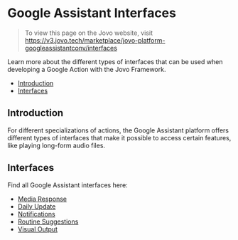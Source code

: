# Google Assistant Interfaces

> To view this page on the Jovo website, visit https://v3.jovo.tech/marketplace/jovo-platform-googleassistantconv/interfaces

Learn more about the different types of interfaces that can be used when developing a Google Action with the Jovo Framework.

* [Introduction](#introduction)
* [Interfaces](#interfaces)

## Introduction

For different specializations of actions, the Google Assistant platform offers different types of interfaces that make it possible to access certain features, like playing long-form audio files.


## Interfaces

Find all Google Assistant interfaces here:

* [Media Response](https://v3.jovo.tech/marketplace/jovo-platform-googleassistantconv/interfaces/media-response)
* [Daily Update](https://v3.jovo.tech/marketplace/jovo-platform-googleassistantconv/interfaces/daily-updates)
* [Notifications](https://v3.jovo.tech/marketplace/jovo-platform-googleassistantconv/interfaces/notifications)
* [Routine Suggestions](https://v3.jovo.tech/marketplace/jovo-platform-googleassistantconv/interfaces/routine-suggestions)
* [Visual Output](https://v3.jovo.tech/marketplace/jovo-platform-googleassistantconv/interfaces/visual-output)